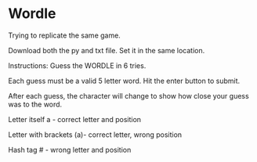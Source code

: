 # Wordle
Trying to replicate the same game.

Download both the py and txt file. Set it in the same location.

Instructions:
Guess the WORDLE in 6 tries.

Each guess must be a valid 5 letter word. Hit the enter button to submit.

After each guess, the character will change to show how close your guess was to the word.

Letter itself a - correct letter and position

Letter with brackets (a)- correct letter, wrong position

Hash tag # - wrong letter and position
